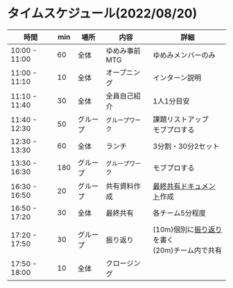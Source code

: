 # タイムスケジュール(2022/08/20)

| 時間            | min | 場所   | 内容        | 詳細                                                           |
|---------------|-----|------|-----------|--------------------------------------------------------------|
| 10:00 - 11:00 | 60  | 全体   | ゆめみ事前MTG  | ゆめみメンバーのみ                                                    |
| 11:00 - 11:10 | 10  | 全体   | オープニング    | インターン説明                                                      |
| 11:10 - 11:40 | 30  | 全体   | 全員自己紹介    | 1人1分目安                                                       |
| 11:40 - 12:30 | 50  | グループ | `グループワーク` | 課題リストアップ<br/>モブプロする                                          |
| 12:30 - 13:30 | 60  | 全体   | ランチ       | 3分割・30分2セット                                                  |
| 13:30 - 16:30 | 180 | グループ | `グループワーク` | モブプロする                                                       |
| 16:30 - 16:50 | 20  | グループ | 共有資料作成    | [最終共有ドキュメント](../template/最終共有_group.md)作成                    |
| 16:50 - 17:20 | 30  | 全体   | 最終共有      | 各チーム5分程度                                                     |
| 17:20 - 17:50 | 30  | グループ | 振り返り      | (10m)個別に[振り返り](../template/振り返り_name.md)を書く<br/>(20m)チーム内で共有 |
| 17:50 - 18:00 | 10  | 全体   | クロージング    |                                                              |
